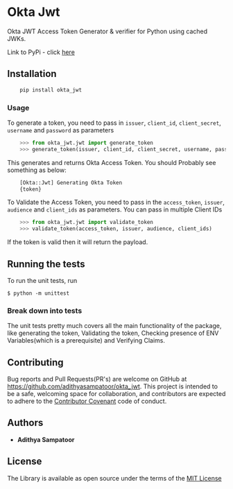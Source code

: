 # Okta Jwt

Okta JWT Access Token Generator & verifier for Python using cached JWKs.

Link to PyPi - click [here](https://pypi.org/project/okta-jwt/)

## Installation

```python
	pip install okta_jwt
```

### Usage

To generate a token, you need to pass in `issuer`, `client_id`, `client_secret`, `username` and `password` as parameters
```python
	>>> from okta_jwt.jwt import generate_token
	>>> generate_token(issuer, client_id, client_secret, username, password)
```

This generates and returns Okta Access Token. You should Probably see something as below:
```python
	[Okta::Jwt] Generating Okta Token
	{token}
```

To Validate the Access Token, you need to pass in the `access_token`, `issuer`, `audience` and `client_ids` as parameters. You can pass in multiple Client IDs
```python
	>>> from okta_jwt.jwt import validate_token
	>>> validate_token(access_token, issuer, audience, client_ids)
```

If the token is valid then it will return the payload.

## Running the tests

To run the unit tests, run

	$ python -m unittest

### Break down into tests

The unit tests pretty much covers all the main functionality of the package, like generating the token, Validating the token, Checking presence of ENV Variables(which is a prerequisite) and Verifying Claims.

## Contributing

Bug reports and Pull Requests(PR's) are welcome on GitHub at https://github.com/adithyasampatoor/okta_jwt. This project is intended to be a safe, welcoming space for collaboration, and contributors are expected to adhere to the [Contributor Covenant](http://contributor-covenant.org) code of conduct.

## Authors

* **Adithya Sampatoor**

## License

The Library is available as open source under the terms of the [MIT License](https://opensource.org/licenses/MIT)
